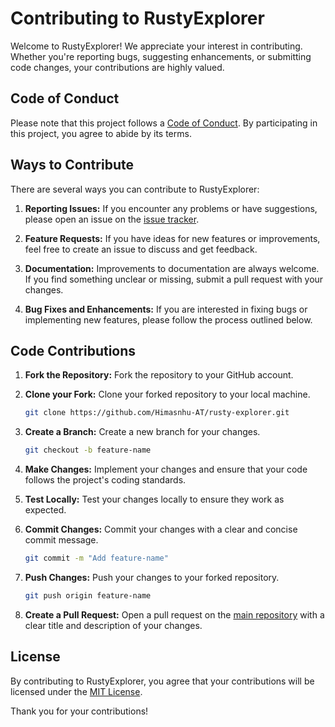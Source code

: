 # Contributing to RustyExplorer

Welcome to RustyExplorer! We appreciate your interest in contributing. Whether you're reporting bugs, suggesting enhancements, or submitting code changes, your contributions are highly valued.


## Code of Conduct

Please note that this project follows a [Code of Conduct](CODE_OF_CONDUCT.md). By participating in this project, you agree to abide by its terms.


## Ways to Contribute

There are several ways you can contribute to RustyExplorer:

1. **Reporting Issues:** If you encounter any problems or have suggestions, please open an issue on the [issue tracker](https://github.com/Himasnhu-AT/rusty-explorer/issues).

2. **Feature Requests:** If you have ideas for new features or improvements, feel free to create an issue to discuss and get feedback.

3. **Documentation:** Improvements to documentation are always welcome. If you find something unclear or missing, submit a pull request with your changes.

4. **Bug Fixes and Enhancements:** If you are interested in fixing bugs or implementing new features, please follow the process outlined below.


## Code Contributions

1. **Fork the Repository:** Fork the repository to your GitHub account.

2. **Clone your Fork:** Clone your forked repository to your local machine.

   ```bash
   git clone https://github.com/Himasnhu-AT/rusty-explorer.git
   ```

3. **Create a Branch:** Create a new branch for your changes.

   ```bash
   git checkout -b feature-name
   ```

4. **Make Changes:** Implement your changes and ensure that your code follows the project's coding standards.

5. **Test Locally:** Test your changes locally to ensure they work as expected.

6. **Commit Changes:** Commit your changes with a clear and concise commit message.

   ```bash
   git commit -m "Add feature-name"
   ```

7. **Push Changes:** Push your changes to your forked repository.

   ```bash
   git push origin feature-name
   ```

8. **Create a Pull Request:** Open a pull request on the [main repository](https://github.com/Himasnhu-AT/rusty-explorer) with a clear title and description of your changes.


## License

By contributing to RustyExplorer, you agree that your contributions will be licensed under the [MIT License](LICENSE).

Thank you for your contributions!